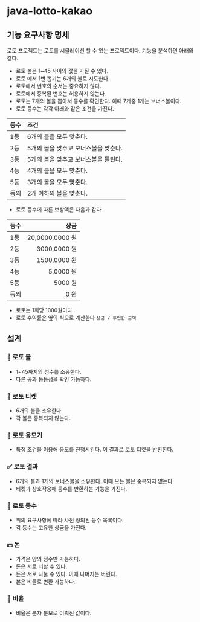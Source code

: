 # java-lotto-kakao

## 기능 요구사항 명세
로토 프로젝트는 로토를 시뮬레이션 할 수 있는 프로젝트이다.
기능을 분석하면 아래와 같다.
- 로토 볼은 1~45 사이의 값을 가질 수 있다.
- 로토 에서 1번 뽑기는 6개의 볼로 시도한다.
- 로토에서 번호의 순서는 중요하지 않다.
- 로토에서 중복된 번호는 허용하지 않는다.
- 로토는 7개의 볼을 뽑아서 등수를 확인한다. 이때 7개중 1개는 보너스볼이다.
- 로토 등수는 각각 아래와 같은 조건을 가진다.

| 등수  | 조건                    |
|:----|:----------------------|
| 1등  | 6개의 볼을 모두 맞춘다.        |
| 2등  | 5개의 볼을 맞추고 보너스볼을 맞춘다. |
| 3등  | 5개의 볼을 맞추고 보너스볼을 틀린다. |
| 4등  | 4개의 볼을 모두 맞춘다.        |
| 5등  | 3개의 볼을 모두 맞춘다.        |
| 등외  | 2개 이하의 볼을 맞춘다.        |

- 로토 등수에 따른 보상액은 다음과 같다.

| 등수  |             상금 |
|:----|---------------:|
| 1등  | 20,0000,0000 원 |
| 2등  |    3000,0000 원 |
| 3등  |    1500,0000 원 |
| 4등  |       5,0000 원 |
| 5등  |         5000 원 |
| 등외  |            0 원 |
  
- 로토는 1회당 1000원이다.
- 로토 수익률은 옆의 식으로 계산한다 `상금 / 투입한 금액`


## 설계
### 🎱 로토 볼
- 1~45까지의 정수를 소유한다.
- 다른 공과 동등성을 확인 가능하다.
### 🎫 로토 티켓
- 6개의 볼을 소유한다.
- 각 볼은 중복되지 않는다.
### 🎲 로토 응모기
- 특정 조건을 이용해 응모를 진행시킨다. 이 결과로 로토 티켓을 반환한다.
### ✅ 로토 결과
- 6개의 볼과 1개의 보너스볼을 소유한다. 이때 모든 볼은 중복되지 않는다.
- 티켓과 상호작용해 등수를 반환하는 기능을 가진다.
### 🏅 로토 등수
- 위의 요구사항에 따라 사전 정의된 등수 목록이다.
- 각 등수는 고유한 상금을 가진다.
### 💵 돈
- 가격은 양의 정수만 가능하다.
- 돈은 서로 더할 수 있다.
- 든은 서로 나눌 수 있다. 이때 나머지는 버린다.
- 본은 비율로 변환 가능하다.
### 📏 비율
- 비율은 분자 분모로 이뤄진 값이다.